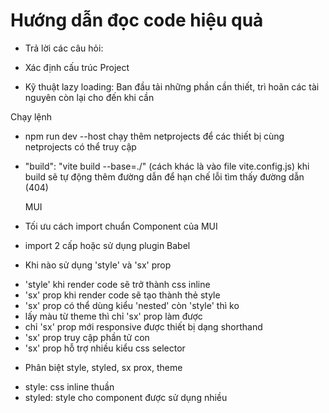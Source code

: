 <h1>Hướng dẫn đọc code hiệu quả</h1>

- Trả lời các câu hỏi:

* Xác định cấu trúc Project

- Kỹ thuật lazy loading: Ban đầu tải những phần cần thiết, trì hoãn các tài nguyên còn lại cho đến khi cần

Chạy lệnh

- npm run dev --host
  chạy thêm netprojects để các thiết bị cùng netprojects có thể truy cập

- "build": "vite build --base=./" (cách khác là vào file vite.config.js)
  khi build sẽ tự động thêm đường dẫn để hạn chế lỗi tìm thấy đường dẫn (404)

  MUI
- Tối ưu cách import chuẩn Component của MUI
* import 2 cấp hoặc sử dụng plugin Babel

- Khi nào sử dụng 'style' và 'sx' prop
* 'style' khi render code sẽ trở thành css inline
* 'sx' prop khi render code sẽ tạo thành thẻ style
* 'sx' prop có thể dùng kiểu 'nested' còn 'style' thì ko
* lấy màu từ theme thì chỉ 'sx' prop làm được
* chỉ 'sx' prop mới responsive được thiết bị dạng shorthand
* 'sx' prop truy cập phần tử con
* 'sx' prop hỗ trợ nhiều kiểu css selector

- Phân biệt style, styled, sx prox, theme
* style: css inline thuần
* styled: style cho component được sử dụng nhiều